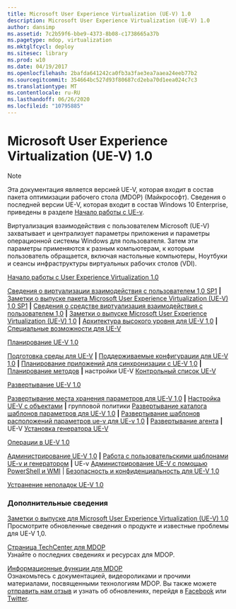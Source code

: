 ```yaml
---
title: Microsoft User Experience Virtualization (UE-V) 1.0
description: Microsoft User Experience Virtualization (UE-V) 1.0
author: dansimp
ms.assetid: 7c2b59f6-bbe9-4373-8b08-c1738665a37b
ms.pagetype: mdop, virtualization
ms.mktglfcycl: deploy
ms.sitesec: library
ms.prod: w10
ms.date: 04/19/2017
ms.openlocfilehash: 2bafda641242ca0fb3a3fae3ea7aaea24eeb77b2
ms.sourcegitcommit: 354664bc527d93f80687cd2eba70d1eea024c7c3
ms.translationtype: MT
ms.contentlocale: ru-RU
ms.lasthandoff: 06/26/2020
ms.locfileid: "10795885"
---
```

# Microsoft User Experience Virtualization (UE-V) 1.0

>[!NOTE]
>Эта документация является версией UE-V, которая входит в состав пакета оптимизации рабочего стола (MDOP) (Майкрософт). Сведения о последней версии UE-V, которая входит в состав Windows 10 Enterprise, приведены в разделе [Начало работы с UE-v](https://docs.microsoft.com/windows/configuration/ue-v/uev-getting-started).


Виртуализация взаимодействия с пользователем Microsoft (UE-V) захватывает и централизует параметры приложения и параметры операционной системы Windows для пользователя. Затем эти параметры применяются к разным компьютерам, к которым пользователь обращается, включая настольные компьютеры, Ноутбуки и сеансы инфраструктуры виртуальных рабочих столов (VDI).

<a href="" id="getting-started-with-user-experience-virtualization-1-0"></a>[Начало работы с User Experience Virtualization 1.0](getting-started-with-user-experience-virtualization-10.md)  

[Сведения о виртуализации взаимодействия с пользователем 1,0 SP1](about-user-experience-virtualization-10-sp1.md) **|** [Заметки о выпуске пакета Microsoft User Experience Virtualization (UE-V) 1,0 SP1](microsoft-user-experience-virtualization--ue-v--10-sp1-release-notes.md) **|** [Сведения о средстве виртуализация взаимодействия с пользователем 1,0](about-user-experience-virtualization-10.md) **|** [Заметки о выпуске Microsoft User Experience Virtualization (UE-V) 1,0](microsoft-user-experience-virtualization--ue-v--10-release-notes.md) **|** [Архитектура высокого уровня для UE-V 1,0](high-level-architecture-for-ue-v-10.md) **|** [Специальные возможности для UE-V](accessibility-for-ue-v.md)

<a href="" id="planning-for-ue-v-1-0"></a>[Планирование UE-V 1.0](planning-for-ue-v-10.md)  

[Подготовка среды для UE-V](preparing-your-environment-for-ue-v.md) **|** [Поддерживаемые конфигурации для UE-V 1,0](supported-configurations-for-ue-v-10.md) **|** [Планирование приложений для синхронизации с UE-V 1,0](planning-which-applications-to-synchronize-with-ue-v-10.md) **|** [Планирование методов](planning-for-ue-v-configuration-methods.md) **|** настройки UE-V [Контрольный список UE-V](ue-v-checklist.md)

<a href="" id="deploying-ue-v-1-0"></a>[Развертывание UE-V 1.0](deploying-ue-v-10.md)  

[Развертывание места хранения параметров для UE-V 1,0](deploying-the-settings-storage-location-for-ue-v-10.md) **|** [Настройка UE-V с объектами](configuring-ue-v-with-group-policy-objects.md) **|** групповой политики [Развертывание каталога шаблонов параметров для UE-V 1,0](deploying-the-settings-template-catalog-for-ue-v-10.md) **|** [Развертывание шаблонов расположений параметров ue-v для UE-v 1,0](deploying-ue-v-settings-location-templates-for-ue-v-10.md) **|** [Развертывание агента](deploying-the-ue-v-agent.md) **|** UE-V [Установка генератора UE-V](installing-the-ue-v-generator.md)

<a href="" id="operations-for-ue-v-1-0"></a>[Операции в UE-V 1.0](operations-for-ue-v-10.md)  

[Администрирование UE-V 1,0](administering-ue-v-10.md) **|** [Работа с пользовательскими шаблонами UE-v и генератором](working-with-custom-ue-v-templates-and-the-ue-v-generator.md) **|** UE-v [Администрирование UE-V с помощью PowerShell и WMI](administering-ue-v-with-powershell-and-wmi.md)  | [Безопасность и конфиденциальность для UE-V 1,0](security-and-privacy-for-ue-v-10.md)

<a href="" id="troubleshooting-ue-v-1-0"></a>[Устранение неполадок UE-V 1.0](troubleshooting-ue-v-10.md)  

### Дополнительные сведения

<a href="" id="microsoft-user-experience-virtualization--ue-v--1-0-release-notes"></a>[Заметки о выпуске для Microsoft User Experience Virtualization (UE-V) 1.0](microsoft-user-experience-virtualization--ue-v--10-release-notes.md)  
Просмотрите обновленные сведения о продукте и известные проблемы для UE-V 1,0.

<a href="" id="mdop-techcenter-page"></a>[Страница TechCenter для MDOP](https://go.microsoft.com/fwlink/p/?LinkId=225286)  
Узнайте о последних сведениях и ресурсах для MDOP.

<a href="" id="mdop-information-experience"></a>[Информационные функции для MDOP](https://go.microsoft.com/fwlink/p/?LinkId=236032)  
Ознакомьтесь с документацией, видеороликами и прочими материалами, посвященными технологиям MDOP. Вы также можете [отправить нам отзыв](mailto:MDOPDocs@microsoft.com) и узнать об обновлениях, перейдя в [Facebook](https://go.microsoft.com/fwlink/p/?LinkId=242445) или [Twitter](https://go.microsoft.com/fwlink/p/?LinkId=242447).

 

 





